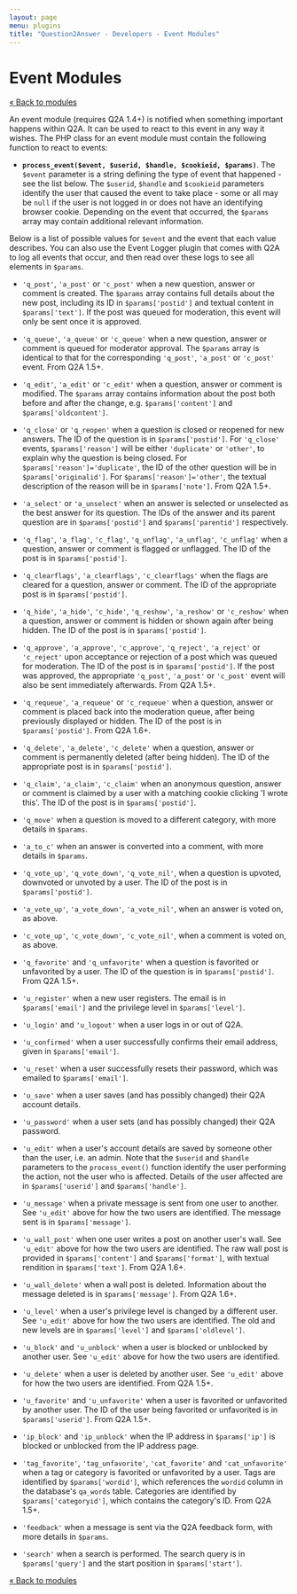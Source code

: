 ```yaml
---
layout: page
menu: plugins
title: "Question2Answer - Developers - Event Modules"
---
```


# Event Modules

[« Back to modules](/plugins/modules/)

An event module (requires Q2A 1.4+) is notified when something important happens within Q2A. It can be used to react to this event in any way it wishes. The PHP class for an event module must contain the following function to react to events:

- **`process_event($event, $userid, $handle, $cookieid, $params)`**. The `$event` parameter is a string defining the type of event that happened - see the list below. The `$userid`, `$handle` and `$cookieid` parameters identify the user that caused the event to take place - some or all may be `null` if the user is not logged in or does not have an identifying browser cookie. Depending on the event that occurred, the `$params` array may contain additional relevant information.

Below is a list of possible values for `$event` and the event that each value describes. You can also use the Event Logger plugin that comes with Q2A to log all events that occur, and then read over these logs to see all elements in `$params`.

- `'q_post'`, `'a_post'` or `'c_post'` when a new question, answer or comment is created. The `$params` array contains full details about the new post, including its ID in `$params['postid']` and textual content in `$params['text']`. If the post was queued for moderation, this event will only be sent once it is approved.

- `'q_queue'`, `'a_queue'` or `'c_queue'` when a new question, answer or comment is queued for moderator approval. The `$params` array is identical to that for the corresponding `'q_post'`, `'a_post'` or `'c_post'` event. From Q2A 1.5+.

- `'q_edit'`, `'a_edit'` or `'c_edit'` when a question, answer or comment is modified. The `$params` array contains information about the post both before and after the change, e.g. `$params['content']` and `$params['oldcontent']`.

- `'q_close'` or `'q_reopen'` when a question is closed or reopened for new answers. The ID of the question is in `$params['postid']`. For `'q_close'` events, `$params['reason']` will be either `'duplicate'` or `'other'`, to explain why the question is being closed. For `$params['reason']='duplicate'`, the ID of the other question will be in `$params['originalid']`. For `$params['reason']='other'`, the textual description of the reason will be in `$params['note']`. From Q2A 1.5+.

- `'a_select'` or `'a_unselect'` when an answer is selected or unselected as the best answer for its question. The IDs of the answer and its parent question are in `$params['postid']` and `$params['parentid']` respectively.

- `'q_flag'`, `'a_flag'`, `'c_flag'`, `'q_unflag'`, `'a_unflag'`, `'c_unflag'` when a question, answer or comment is flagged or unflagged. The ID of the post is in `$params['postid']`.

- `'q_clearflags'`, `'a_clearflags'`, `'c_clearflags'` when the flags are cleared for a question, answer or comment. The ID of the appropriate post is in `$params['postid']`.

- `'q_hide'`, `'a_hide'`, `'c_hide'`, `'q_reshow'`, `'a_reshow'` or `'c_reshow'` when a question, answer or comment is hidden or shown again after being hidden. The ID of the post is in `$params['postid']`.

- `'q_approve'`, `'a_approve'`, `'c_approve'`, `'q_reject'`, `'a_reject'` or `'c_reject'` upon acceptance or rejection of a post which was queued for moderation. The ID of the post is in `$params['postid']`. If the post was approved, the appropriate `'q_post'`, `'a_post'` or `'c_post'` event will also be sent immediately afterwards. From Q2A 1.5+.

- `'q_requeue'`, `'a_requeue'` or `'c_requeue'` when a question, answer or comment is placed back into the moderation queue, after being previously displayed or hidden. The ID of the post is in `$params['postid']`. From Q2A 1.6+.

- `'q_delete'`, `'a_delete'`, `'c_delete'` when a question, answer or comment is permanently deleted (after being hidden). The ID of the appropriate post is in `$params['postid']`.

- `'q_claim'`, `'a_claim'`, `'c_claim'` when an anonymous question, answer or comment is claimed by a user with a matching cookie clicking 'I wrote this'. The ID of the post is in `$params['postid']`.

- `'q_move'` when a question is moved to a different category, with more details in `$params`.

- `'a_to_c'` when an answer is converted into a comment, with more details in `$params`.

- `'q_vote_up'`, `'q_vote_down'`, `'q_vote_nil'`,  when a question is upvoted, downvoted or unvoted by a user. The ID of the post is in `$params['postid']`.

- `'a_vote_up'`, `'a_vote_down'`, `'a_vote_nil'`, when an answer is voted on, as above.

- `'c_vote_up'`, `'c_vote_down'`, `'c_vote_nil'`, when a comment is voted on, as above.

- `'q_favorite'` and `'q_unfavorite'` when a question is favorited or unfavorited by a user. The ID of the question is in `$params['postid']`. From Q2A 1.5+.

- `'u_register'` when a new user registers. The email is in `$params['email']` and the privilege level in `$params['level']`.

- `'u_login'` and `'u_logout'` when a user logs in or out of Q2A.

- `'u_confirmed'` when a user successfully confirms their email address, given in `$params['email']`.

- `'u_reset'` when a user successfully resets their password, which was emailed to `$params['email']`.

- `'u_save'` when a user saves (and has possibly changed) their Q2A account details.

- `'u_password'` when a user sets (and has possibly changed) their Q2A password.

- `'u_edit'` when a user's account details are saved by someone other than the user, i.e. an admin. Note that the `$userid` and `$handle` parameters to the `process_event()` function identify the user performing the action, not the user who is affected. Details of the user affected are in `$params['userid']` and `$params['handle']`.

- `'u_message'` when a private message is sent from one user to another. See `'u_edit'` above for how the two users are identified. The message sent is in `$params['message']`.

- `'u_wall_post'` when one user writes a post on another user's wall. See `'u_edit'` above for how the two users are identified. The raw wall post is provided in `$params['content']` and `$params['format']`, with textual rendition in `$params['text']`. From Q2A 1.6+.

- `'u_wall_delete'` when a wall post is deleted. Information about the message deleted is in `$params['message']`. From Q2A 1.6+.

- `'u_level'` when a user's privilege level is changed by a different user. See `'u_edit'` above for how the two users are identified. The old and new levels are in `$params['level']` and `$params['oldlevel']`.

- `'u_block'` and `'u_unblock'` when a user is blocked or unblocked by another user. See `'u_edit'` above for how the two users are identified.

- `'u_delete'` when a user is deleted by another user. See `'u_edit'` above for how the two users are identified. From Q2A 1.5+.

- `'u_favorite'` and `'u_unfavorite'` when a user is favorited or unfavorited by another user. The ID of the user being favorited or unfavorited is in `$params['userid']`. From Q2A 1.5+.

- `'ip_block'` and `'ip_unblock'` when the IP address in `$params['ip']` is blocked or unblocked from the IP address page.

- `'tag_favorite'`, `'tag_unfavorite'`, `'cat_favorite'` and `'cat_unfavorite'` when a tag or category is favorited or unfavorited by a user. Tags are identified by `$params['wordid']`, which references the `wordid` column in the database's `qa_words` table. Categories are identified by `$params['categoryid']`, which contains the category's ID. From Q2A 1.5+.

- `'feedback'` when a message is sent via the Q2A feedback form, with more details in `$params`.

- `'search'` when a search is performed. The search query is in `$params['query']` and the start position in `$params['start']`.

[« Back to modules](/plugins/modules/)
